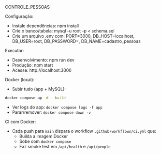 CONTROLE_PESSOAS

Configuração:
- Instale dependências: npm install
- Crie o banco/tabela: mysql -u root -p < schema.sql
- Crie um arquivo .env com: PORT=3000, DB_HOST=localhost, DB_USER=root, DB_PASSWORD=, DB_NAME=cadastro_pessoas

Executar:
- Desenvolvimento: npm run dev
- Produção: npm start
- Acesse: http://localhost:3000

Docker (local):
- Subir tudo (app + MySQL):
```bash
docker compose up -d --build
```
- Ver logs do app: `docker compose logs -f app`
- Parar/remover: `docker compose down -v`

CI com Docker:
- Cada push para `main` dispara o workflow `.github/workflows/ci.yml` que:
  - Builda a imagem Docker
  - Sobe com `docker compose`
  - Faz smoke test em `/api/health` e `/api/people`






